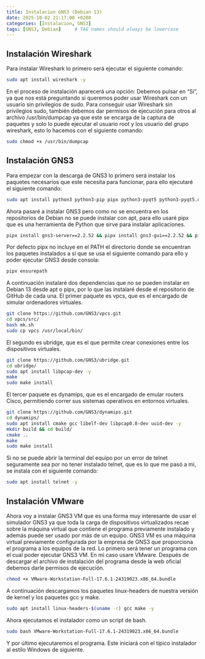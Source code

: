 ```yaml
---
title: Instalacion GNS3 (Debian 13)
date: 2025-10-02 21:17:00 +0200
categories: [Instalacion, GNS3]
tags: [GNS3, Debian]     # TAG names should always be lowercase
---
```


## Instalación Wireshark
Para instalar Wireshark lo primero será ejecutar el siguiente comando:
```bash
sudo apt install wireshark -y
```
En el proceso de instalación aparecerá una opción:
Debemos pulsar en “Sí”, ya que nos está preguntando si queremos poder usar Wireshark con un usuario sin privilegios de sudo.
Para conseguir usar Wireshark sin privilegios sudo, también debemos dar permisos de ejecución para otros al archivo /usr/bin/dumpcap ya que este se encarga de la captura de paquetes y solo lo puede ejecutar el usuario root y los usuario del grupo wireshark, esto lo hacemos con el siguiente comando:
```bash
sudo chmod +x /usr/bin/dumpcap
```
## Instalación GNS3
Para empezar con la descarga de GNS3 lo primero será instalar los paquetes necesarios que este necesita para funcionar, para ello ejecutaré el siguiente comando:
```bash
sudo apt install python3 python3-pip pipx python3-pyqt5 python3-pyqt5.qtwebsockets python3-pyqt5.qtsvg qemu-kvm qemu-utils libvirt-clients libvirt-daemon-system virtinst ca-certificates curl gnupg2 -y
```
Ahora pasaré a instalar GNS3 pero como no se encuentra en los repositorios de Debian no se puede instalar con apt, para ello usaré pipx que es una herramienta de Python que sirve para instalar aplicaciones.
```bash
pipx install gns3-server==2.2.52 && pipx install gns3-gui==2.2.52 && pipx inject gns3-gui gns3-server PyQt5
```
Por defecto pipx no incluye en el PATH el directorio donde se encuentran los paquetes instalados a si que se usa el siguiente comando para ello y poder ejecutar GNS3 desde consola:
```bash
pipx ensurepath
```
A continuación instalaré dos dependencias que no se pueden instalar en Debian 13 desde apt o pipx, por lo que las instalaré desde el repositorio de GitHub de cada una.
El primer paquete es vpcs, que es el encargado de simular ordenadores virtuales.
```bash
git clone https://github.com/GNS3/vpcs.git
cd vpcs/src/
bash mk.sh
sudo cp vpcs /usr/local/bin/
```
El segundo es ubridge, que es el que permite crear conexiones entre los dispositivos virtuales.
```bash
git clone https://github.com/GNS3/ubridge.git
cd ubridge/
sudo apt install libpcap-dev -y
make
sudo make install
```
El tercer paquete es dynamips, que es el encargado de emular routers Cisco, permitiendo correr sus sistemas operativos en entornos virtuales.
```bash
git clone https://github.com/GNS3/dynamips.git
cd dynamips/
sudo apt install cmake gcc libelf-dev libpcap0.8-dev uuid-dev -y
mkdir build && cd build/
cmake ..
make
sudo make install
```
Si no se puede abrir la terminal del equipo por un error de telnet seguramente sea por no tener instalado telnet, que es lo que me pasó a mi, se instala con el siguiente comando:
```bash
sudo apt install telnet -y
```
## Instalación VMware
Ahora voy a instalar GNS3 VM que es una forma muy interesante de usar el simulador GNS3 ya que toda la carga de dispositivos virtualizados recae sobre la máquina virtual que contiene el programa previamente instalado y además puede ser usado por más de un equipo.
GNS3 VM es una máquina virtual previamente configurada por la empresa de GNS3 que proporciona el programa a los equipos de la red.
Lo primero será tener un programa con el cual poder ejecutar GNS3 VM. En mi caso usare VMware.
Después de descargar el archivo de instalación del programa desde la web oficial debemos darle permisos de ejecución.
```bash
chmod +x VMware-Workstation-Full-17.6.1-24319023.x86_64.bundle
```
A continuación descargamos los paquetes linux-headers de nuestra versión de kernel y los paquetes gcc y make.
```bash
sudo apt install linux-headers-$(uname -r) gcc make -y
```
Ahora ejecutamos el instalador como un script de bash.
```bash
sudo bash VMware-Workstation-Full-17.6.1-24319023.x86_64.bundle
```
Y por último ejecutaremos el programa. Este iniciará con el típico instalador al estilo Windows de siguiente.

